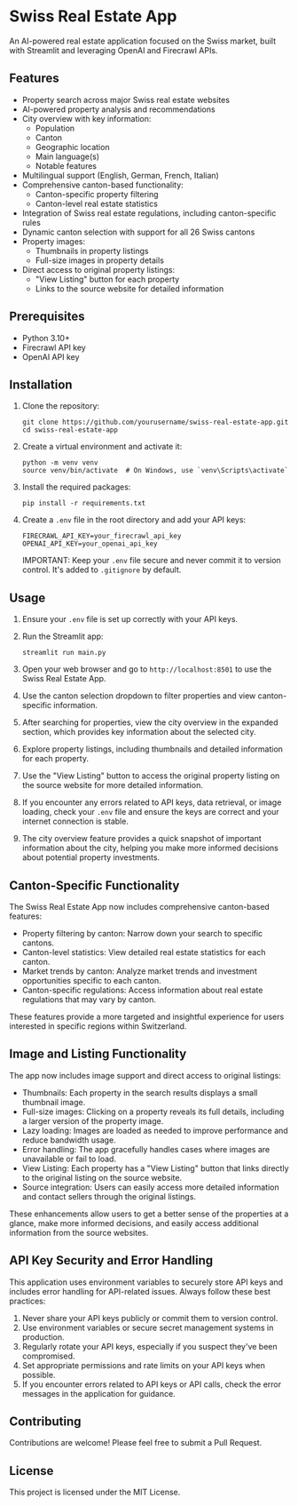# Swiss Real Estate App

An AI-powered real estate application focused on the Swiss market, built with Streamlit and leveraging OpenAI and Firecrawl APIs.

## Features

- Property search across major Swiss real estate websites
- AI-powered property analysis and recommendations
- City overview with key information:
  - Population
  - Canton
  - Geographic location
  - Main language(s)
  - Notable features
- Multilingual support (English, German, French, Italian)
- Comprehensive canton-based functionality:
  - Canton-specific property filtering
  - Canton-level real estate statistics
- Integration of Swiss real estate regulations, including canton-specific rules
- Dynamic canton selection with support for all 26 Swiss cantons
- Property images:
  - Thumbnails in property listings
  - Full-size images in property details
- Direct access to original property listings:
  - "View Listing" button for each property
  - Links to the source website for detailed information

## Prerequisites

- Python 3.10+
- Firecrawl API key
- OpenAI API key

## Installation

1. Clone the repository:
   ```
   git clone https://github.com/yourusername/swiss-real-estate-app.git
   cd swiss-real-estate-app
   ```

2. Create a virtual environment and activate it:
   ```
   python -m venv venv
   source venv/bin/activate  # On Windows, use `venv\Scripts\activate`
   ```

3. Install the required packages:
   ```
   pip install -r requirements.txt
   ```

4. Create a `.env` file in the root directory and add your API keys:
   ```
   FIRECRAWL_API_KEY=your_firecrawl_api_key
   OPENAI_API_KEY=your_openai_api_key
   ```

   IMPORTANT: Keep your `.env` file secure and never commit it to version control. It's added to `.gitignore` by default.

## Usage

1. Ensure your `.env` file is set up correctly with your API keys.

2. Run the Streamlit app:

   ```
   streamlit run main.py
   ```

3. Open your web browser and go to `http://localhost:8501` to use the Swiss Real Estate App.

4. Use the canton selection dropdown to filter properties and view canton-specific information.

5. After searching for properties, view the city overview in the expanded section, which provides key information about the selected city.

6. Explore property listings, including thumbnails and detailed information for each property.

7. Use the "View Listing" button to access the original property listing on the source website for more detailed information.

8. If you encounter any errors related to API keys, data retrieval, or image loading, check your `.env` file and ensure the keys are correct and your internet connection is stable.

9. The city overview feature provides a quick snapshot of important information about the city, helping you make more informed decisions about potential property investments.

## Canton-Specific Functionality

The Swiss Real Estate App now includes comprehensive canton-based features:

- Property filtering by canton: Narrow down your search to specific cantons.
- Canton-level statistics: View detailed real estate statistics for each canton.
- Market trends by canton: Analyze market trends and investment opportunities specific to each canton.
- Canton-specific regulations: Access information about real estate regulations that may vary by canton.

These features provide a more targeted and insightful experience for users interested in specific regions within Switzerland.

## Image and Listing Functionality

The app now includes image support and direct access to original listings:

- Thumbnails: Each property in the search results displays a small thumbnail image.
- Full-size images: Clicking on a property reveals its full details, including a larger version of the property image.
- Lazy loading: Images are loaded as needed to improve performance and reduce bandwidth usage.
- Error handling: The app gracefully handles cases where images are unavailable or fail to load.
- View Listing: Each property has a "View Listing" button that links directly to the original listing on the source website.
- Source integration: Users can easily access more detailed information and contact sellers through the original listings.

These enhancements allow users to get a better sense of the properties at a glance, make more informed decisions, and easily access additional information from the source websites.

## API Key Security and Error Handling

This application uses environment variables to securely store API keys and includes error handling for API-related issues. Always follow these best practices:

1. Never share your API keys publicly or commit them to version control.
2. Use environment variables or secure secret management systems in production.
3. Regularly rotate your API keys, especially if you suspect they've been compromised.
4. Set appropriate permissions and rate limits on your API keys when possible.
5. If you encounter errors related to API keys or API calls, check the error messages in the application for guidance.

## Contributing

Contributions are welcome! Please feel free to submit a Pull Request.

## License

This project is licensed under the MIT License.
